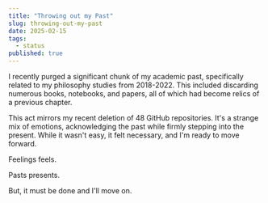 ```yaml
---
title: "Throwing out my Past"
slug: throwing-out-my-past
date: 2025-02-15
tags:
  - status
published: true
---
```

I recently purged a significant chunk of my academic past, specifically related to my philosophy studies from 2018-2022. This included discarding numerous books, notebooks, and papers, all of which had become relics of a previous chapter. 

This act mirrors my recent deletion of 48 GitHub repositories.  It's a strange mix of emotions, acknowledging the past while firmly stepping into the present.  While it wasn't easy, it felt necessary, and I'm ready to move forward.

Feelings feels.

Pasts presents.

But, it must be done and I'll move on.